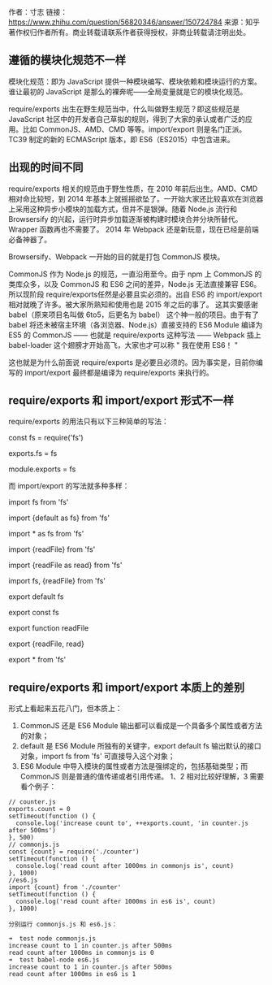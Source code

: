 

作者：寸志
链接：https://www.zhihu.com/question/56820346/answer/150724784
来源：知乎
著作权归作者所有。商业转载请联系作者获得授权，非商业转载请注明出处。

## 遵循的模块化规范不一样

模块化规范：即为 JavaScript 提供一种模块编写、模块依赖和模块运行的方案。谁让最初的 JavaScript 是那么的裸奔呢——全局变量就是它的模块化规范。

require/exports 出生在野生规范当中，什么叫做野生规范？即这些规范是 JavaScript 社区中的开发者自己草拟的规则，得到了大家的承认或者广泛的应用。比如 CommonJS、AMD、CMD 等等。import/export 则是名门正派。TC39 制定的新的 ECMAScript 版本，即 ES6（ES2015）中包含进来。

## 出现的时间不同

require/exports 相关的规范由于野生性质，在 2010 年前后出生。AMD、CMD 相对命比较短，到 2014 年基本上就摇摇欲坠了。一开始大家还比较喜欢在浏览器上采用这种异步小模块的加载方式，但并不是银弹。随着 Node.js 流行和 Browsersify 的兴起，运行时异步加载逐渐被构建时模块合并分块所替代。Wrapper 函数再也不需要了。 2014 年 Webpack 还是新玩意，现在已经是前端必备神器了。

Browsersify、Webpack 一开始的目的就是打包 CommonJS 模块。

CommonJS 作为 Node.js 的规范，一直沿用至今。由于 npm 上 CommonJS 的类库众多，以及 CommonJS 和 ES6 之间的差异，Node.js 无法直接兼容 ES6。所以现阶段 require/exports任然是必要且实必须的。出自 ES6 的 import/export 相对就晚了许多。被大家所熟知和使用也是 2015 年之后的事了。 这其实要感谢 babel（原来项目名叫做 6to5，后更名为 babel） 这个神一般的项目。由于有了 babel 将还未被宿主环境（各浏览器、Node.js）直接支持的 ES6 Module 编译为 ES5 的 CommonJS —— 也就是 require/exports 这种写法 —— Webpack 插上 babel-loader 这个翅膀才开始高飞，大家也才可以称 " 我在使用 ES6！ "

这也就是为什么前面说 require/exports 是必要且必须的。因为事实是，目前你编写的 import/export 最终都是编译为 require/exports 来执行的。

## require/exports 和 import/export 形式不一样

require/exports 的用法只有以下三种简单的写法：

const fs = require('fs')

exports.fs = fs

module.exports = fs

而 import/export 的写法就多种多样：

import fs from 'fs'

import {default as fs} from 'fs'

import * as fs from 'fs'

import {readFile} from 'fs'

import {readFile as read} from 'fs'

import fs, {readFile} from 'fs'

export default fs

export const fs

export function readFile

export {readFile, read}

export * from 'fs'

## require/exports 和 import/export 本质上的差别

形式上看起来五花八门，但本质上：
1. CommonJS 还是 ES6 Module 输出都可以看成是一个具备多个属性或者方法的对象；
2. default 是 ES6 Module 所独有的关键字，export default fs 输出默认的接口对象，import fs from 'fs' 可直接导入这个对象；
3. ES6 Module 中导入模块的属性或者方法是强绑定的，包括基础类型；而 CommonJS 则是普通的值传递或者引用传递。
1、2 相对比较好理解，3 需要看个例子：

```
// counter.js
exports.count = 0
setTimeout(function () {
  console.log('increase count to', ++exports.count, 'in counter.js after 500ms')
}, 500)
// commonjs.js
const {count} = require('./counter')
setTimeout(function () {
  console.log('read count after 1000ms in commonjs is', count)
}, 1000)
//es6.js
import {count} from './counter'
setTimeout(function () {
  console.log('read count after 1000ms in es6 is', count)
}, 1000)

分别运行 commonjs.js 和 es6.js：

➜  test node commonjs.js
increase count to 1 in counter.js after 500ms
read count after 1000ms in commonjs is 0
➜  test babel-node es6.js
increase count to 1 in counter.js after 500ms
read count after 1000ms in es6 is 1
```

